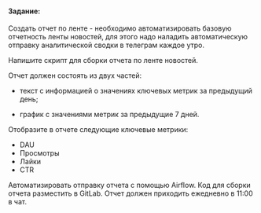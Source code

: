 #### Задание:

Создать отчет по ленте - необходимо автоматизировать базовую отчетность ленты новостей, для этого надо наладить автоматическую отправку аналитической сводки в телеграм каждое утро.

Напишите скрипт для сборки отчета по ленте новостей. 

Отчет должен состоять из двух частей:

 - текст с информацией о значениях ключевых метрик за предыдущий день;
  
 - график с значениями метрик за предыдущие 7 дней.

Отобразите в отчете следующие ключевые метрики: 

- DAU
- Просмотры
- Лайки
- CTR

Автоматизировать отправку отчета с помощью Airflow. Код для сборки отчета разместить в GitLab.
Отчет должен приходить ежедневно в 11:00 в чат. 
